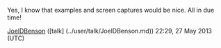 Yes, I know that examples and screen captures would be nice. All in due
time!

[JoelDBenson](../user/JoelDBenson.md)
([talk] (../user/talk/JoelDBenson.md)) 22:29, 27 May 2013 (UTC)
